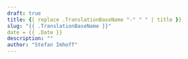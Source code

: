 ```yaml
---
draft: true
title: {{ replace .TranslationBaseName "-" " " | title }}
slug: "{{ .TranslationBaseName }}"
date = {{ .Date }}
description: ""
author: "Stefan Imhoff"
---
```


